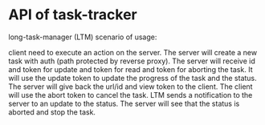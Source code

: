 # API of task-tracker

long-task-manager (LTM) scenario of usage:

client need to execute an action on the server.
The server will create a new task with auth (path protected by reverse proxy).
The server will receive id and token for update and token for read and token for aborting the task.
It will use the update token to update the progress of the task and the status.
The server will give back the url/id and view token to the client.
The client will use the abort token to cancel the task.
LTM sends a notification to the server to an update to the status.
The server will see that the status is aborted and stop the task.
